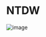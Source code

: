# NTDW

![image](https://github.com/babivduarte/NTDW/assets/54286312/62a3b8cc-eeb2-40d2-82b3-729131ed96d1)
